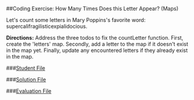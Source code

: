 ##Coding Exercise: How Many Times Does this Letter Appear? (Maps)

Let's count some letters in Mary Poppins's favorite word:
supercalifragilisticexpialidocious.

**Directions:**
Address the three todos to fix the countLetter function. First, create the 'letters' map. Secondly, add a letter to the map if it doesn't exist in the map yet. Finally, update any encountered letters if they already exist in the map.


###[Student File](./student.js)

###[Solution File]('./solution.js')

###[Evaluation File]('./evaluate.js')
